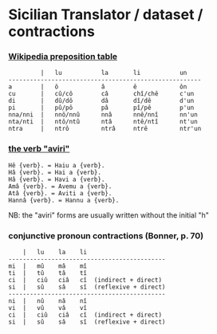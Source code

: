 # Sicilian Translator / dataset / contractions

### [Wikipedia preposition table](https://scn.wikipedia.org/wiki/Wikipedia:Gramm%C3%A0tica#Pripusizzioni_s%C3%A8mprici)

```
         |   lu           la       li           un
------------------------------------------------------
a        |   ô            â        ê            ôn
cu       |   cû/cô        câ       chî/chê      c'un
di       |   dû/dô        dâ       dî/dê        d'un
pi       |   pû/pô        pâ       pî/pê        p'un
nna/nni  |   nnô/nnû      nnâ      nnê/nnî      nn'un
nta/nti  |   ntô/ntû      ntâ      ntê/ntî      nt'un
ntra     |   ntrô         ntrâ     ntrê         ntr'un 
```

### [the verb "aviri"](https://www.napizia.com/cgi-bin/cchiu-da-palora.pl?palora=aviri)

```
Hê {verb}. = Haiu a {verb}.
Hâ {verb}. = Hai a {verb}.
Hâ {verb}. = Havi a {verb}.
Amâ {verb}. = Avemu a {verb}.
Atâ {verb}. = Aviti a {verb}.
Hannâ {verb}. = Hannu a {verb}.
```
NB:  the "aviri" forms are usually written without the initial "h"


###  conjunctive pronoun contractions  (Bonner, p. 70)

```
    |   lu    la    li  
--------------------------------------------
mi  |   mû    mâ    mî
ti  |   tû    tâ    tî
ci  |   ciû   ciâ   cî  (indirect + direct)
si  |   sû    sâ    sî  (reflexive + direct)
--------------------------------------------
ni  |   nû    nâ    nî
vi  |   vû    vâ    vî
ci  |   ciû   ciâ   cî  (indirect + direct)
si  |   sû    sâ    sî  (reflexive + direct)
```
